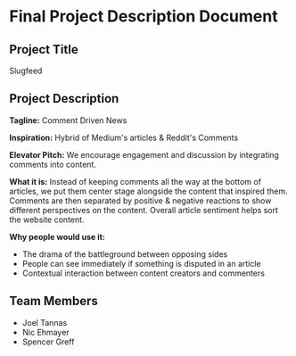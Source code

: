 # Final Project Description Document

## Project Title

Slugfeed

## Project Description

**Tagline:** Comment Driven News

**Inspiration:** Hybrid of Medium's articles & Reddit's Comments

**Elevator Pitch:** We encourage engagement and discussion by integrating comments into content.

**What it is:** Instead of keeping comments all the way at the bottom of articles, we put them center stage alongside the content that inspired them. Comments are then separated by positive & negative reactions to show different perspectives on the content. Overall article sentiment helps sort the website content.

**Why people would use it:** 

- The drama of the battleground between opposing sides
- People can see immediately if something is disputed in an article
- Contextual interaction between content creators and commenters

## Team Members

- Joel Tannas
- Nic Ehmayer
- Spencer Greff